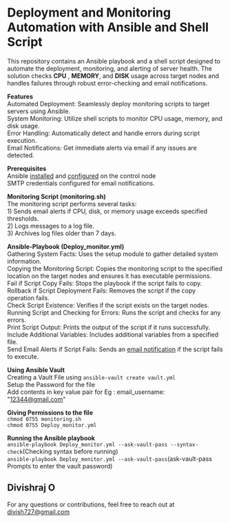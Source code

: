 
# Deployment and Monitoring Automation with Ansible and Shell Script
This repository contains an Ansible playbook and a shell script designed to automate the deployment, monitoring, and alerting of server health. The solution checks **CPU** , **MEMORY**, and **DISK** usage across target nodes and handles failures through robust error-checking and email notifications.

**Features**        
Automated Deployment: Seamlessly deploy monitoring scripts to target servers using Ansible.              
System Monitoring: Utilize shell scripts to monitor CPU usage, memory, and disk usage.                        
Error Handling: Automatically detect and handle errors during script execution.                          
Email Notifications: Get immediate alerts via email if any issues are detected.                              

**Prerequisites**                             
Ansible [installed](https://docs.ansible.com/ansible/latest/installation_guide/intro_installation.html)  and [configured](https://docs.ansible.com/ansible/latest/installation_guide/intro_configuration.html) on the control node                                
SMTP credentials configured for email notifications.                      

**Monitoring Script (monitoring.sh)**                          
The monitoring script performs several tasks:                                      
                1) Sends email alerts if CPU, disk, or memory usage exceeds specified thresholds.                    
                2) Logs messages to a log file.                     
                3) Archives log files older than 7 days.             

**Ansible-Playbook (Deploy_monitor.yml)**                           
Gathering System Facts: Uses the setup module to gather detailed system information.              
Copying the Monitoring Script: Copies the monitoring script to the specified location on the target nodes and ensures it has executable permissions.          
Fail if Script Copy Fails: Stops the playbook if the script fails to copy.                    
Rollback if Script Deployment Fails: Removes the script if the copy operation fails.                
Check Script Existence: Verifies if the script exists on the target nodes.                  
Running Script and Checking for Errors: Runs the script and checks for any errors.                      
Print Script Output: Prints the output of the script if it runs successfully.                 
Include Additional Variables: Includes additional variables from a specified file.                       
Send Email Alerts if Script Fails: Sends an [email notification](https://docs.ansible.com/ansible/latest/collections/community/general/mail_module.html) if the script fails to execute.                        

**Using Ansible Vault**                 
Creating a Vault File using              ```ansible-vault create vault.yml ```                  
Setup the Password for the file                
Add contents in key value pair for Eg : email_username: "12344@gmail.com"               

**Giving Permissions to the file**                          
```chmod 0755 monitoring.sh```             
```chmod 0755 Deploy_monitor.yml```

**Running the Ansible playbook**                    
```ansible-playbook Deploy_monitor.yml --ask-vault-pass --syntax-check```(Checking syntax before running)                    
```ansible-playbook Deploy_monitor.yml --ask-vault-pass```(ask-vault-pass Prompts to enter the vault password)

## Divishraj O                    

For any questions or contributions, feel free to reach out at divish727@gmail.com


